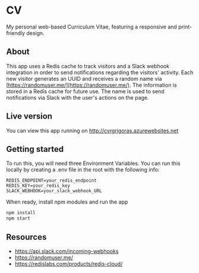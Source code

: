 # CV
My personal web-based Curriculum Vitae, featuring a responsive and print-friendly design.

## About
This app uses a Redis cache to track visitors and a Slack webhook integration in order to send notifications regarding the visitors' activity.
Each new visitor generates an UUID and receives a random name via [https://randomuser.me/](https://randomuser.me/). The information is stored in a Redis cache for future use.
The name is used to send notifications via Slack with the user's actions on the page.

## Live version
You can view this app running on http://cvrgrigoras.azurewebsites.net

## Getting started
To run this, you will need three Environment Variables. You can run this locally by creating a .env file in the root with the following info:
```
REDIS_ENDPOINT=your_redis_endpoint
REDIS_KEY=your_redis_key
SLACK_WEBHOOK=your_slack_webhook_URL
```

When ready, install npm modules and run the app
```bash
npm install
npm start
```

## Resources
* https://api.slack.com/incoming-webhooks
* https://randomuser.me/
* https://redislabs.com/products/redis-cloud/

